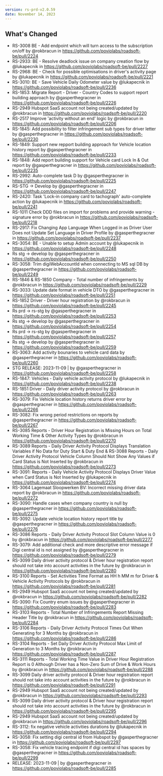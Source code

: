 ```yaml
---
version: rs-prd-v2.0.59
date: November 14, 2023
---
```


## What's Changed
* RS-3008 BE - Add endpoint which will turn access to the subscription on/off by @rokbracun in https://github.com/poviolabs/roadsoft-be/pull/2224
* RS-2933: BE - Resolve deadlock issue on company creation flow by @lukapecnik in https://github.com/poviolabs/roadsoft-be/pull/2227
* RS-2968: BE - Check for possible optimisations in driver's activity page by @lukapecnik in https://github.com/poviolabs/roadsoft-be/pull/2221
* RS-3010: BE - Save Vehicle Daily Odometer value by @lukapecnik in https://github.com/poviolabs/roadsoft-be/pull/2236
* RS-1853: Migrate Report - Driver - Country Codes to support report building approach by @gasperthegracner in https://github.com/poviolabs/roadsoft-be/pull/2226
* RS-2949 Hubspot SaaS account not being created/updated by @rokbracun in https://github.com/poviolabs/roadsoft-be/pull/2220
* RS-2517 Improve 'activity without an end' logic by @rokbracun in https://github.com/poviolabs/roadsoft-be/pull/2206
* RS-1845: Add possibility to filter infringement sub types  for driver letter by @gasperthegracner in https://github.com/poviolabs/roadsoft-be/pull/2230
* RS-1849: Support new repport building approach for Vehicle location history report by @gasperthegracner in https://github.com/poviolabs/roadsoft-be/pull/2233
* RS-1848: Add report building support for Vehicle card Lock In & Out report by @gasperthegracner in https://github.com/poviolabs/roadsoft-be/pull/2235
* RS-2992: Auto-complete task D by @gasperthegracner in https://github.com/poviolabs/roadsoft-be/pull/2225
* RS-STG -> Develop by @gasperthegracner in https://github.com/poviolabs/roadsoft-be/pull/2247
* RS-2420: Task 'Lock-in company card to tachograph' auto-complete action by @lukapecnik in https://github.com/poviolabs/roadsoft-be/pull/2241
* RS-1011 Check DDD files on import for problems and provide warning - signature error by @rokbracun in https://github.com/poviolabs/roadsoft-be/pull/2218
* RS-2917: Fix Changing App Language When Logged in as Driver User Does not Update Set Language in Driver Profile by @gasperthegracner in https://github.com/poviolabs/roadsoft-be/pull/2237
* RS-3054: BE - Unable to setup Admin account by @lukapecnik in https://github.com/poviolabs/roadsoft-be/pull/2248
* Rs stg -> develop by @gasperthegracner in https://github.com/poviolabs/roadsoft-be/pull/2250
* RS-3058: Trim digiWebAccountId when connecting to MS sql DB by @gasperthegracner in https://github.com/poviolabs/roadsoft-be/pull/2249
* RS-1846 & RS-1850 Company - Total number of infringements by @rokbracun in https://github.com/poviolabs/roadsoft-be/pull/2229
* RS-3033: Update date format in vehicle DTO by @gasperthegracner in https://github.com/poviolabs/roadsoft-be/pull/2251
* RS-1852 Driver - Driver hour registration by @rokbracun in https://github.com/poviolabs/roadsoft-be/pull/2245
* Rs prd -> rs-stg by @gasperthegracner in https://github.com/poviolabs/roadsoft-be/pull/2253
* Rs stg -> develop by @gasperthegracner in https://github.com/poviolabs/roadsoft-be/pull/2254
* Rs prd -> rs-stg by @gasperthegracner in https://github.com/poviolabs/roadsoft-be/pull/2257
* Rs stg -> develop by @gasperthegracner in https://github.com/poviolabs/roadsoft-be/pull/2259
* RS-3063: Add activity bounaries to vehicle card data by @gasperthegracner in https://github.com/poviolabs/roadsoft-be/pull/2260
* STG RELEASE: 2023-11-09 | by @gasperthegracner in https://github.com/poviolabs/roadsoft-be/pull/2258
* RS-1847: Vehicles - Daily vehicle activity protocol by @lukapecnik in https://github.com/poviolabs/roadsoft-be/pull/2238
* RS-1851 Driver - Daily driver activity protocol by @rokbracun in https://github.com/poviolabs/roadsoft-be/pull/2263
* RS-3079: Fix Vehicle location history returns driver error by @gasperthegracner in https://github.com/poviolabs/roadsoft-be/pull/2266
* RS-3082: Fix wrong period restrictions on reports by @gasperthegracner in https://github.com/poviolabs/roadsoft-be/pull/2267
* RS-3085 Reports - Driver Hour Registration is Missing Hours on Total Working Time & Other Activity Types by @rokbracun in https://github.com/poviolabs/roadsoft-be/pull/2270
* RS-3089 Reports - Daily Driver Activity Protocol Displays Translation Variables if No Data for Duty Start & Duty End & RS-3088 Reports - Daily Driver Activity Protocol Vehicle Column Should Not Show Any Values if Card Status is Not Inserted by @rokbracun in https://github.com/poviolabs/roadsoft-be/pull/2273
* RS-3091: Reports - Daily Vehicle Activity Protocol Displays Driver Value when Card Status is Not Inserted by @lukapecnik in https://github.com/poviolabs/roadsoft-be/pull/2274
* RS-3064 Lagemaat Sloopwerken BV: Incorrect missing driver data report by @rokbracun in https://github.com/poviolabs/roadsoft-be/pull/2272
* RS-3090: Handle cases when company country is null by @gasperthegracner in https://github.com/poviolabs/roadsoft-be/pull/2275
* RS-3092: Update vehicle location history report title by @gasperthegracner in https://github.com/poviolabs/roadsoft-be/pull/2276
* RS-3086 Reports - Daily Driver Activity Protocol Slot Column Value is 0 by @rokbracun in https://github.com/poviolabs/roadsoft-be/pull/2277
* RS-3079: Add additional check and more descriptive error message if Digi central id is not assigned by @gasperthegracner in https://github.com/poviolabs/roadsoft-be/pull/2279
* RS-3099 Daily driver activity protocol & Driver hour registration report should not take into account activities in the future by @rokbracun in https://github.com/poviolabs/roadsoft-be/pull/2280
* RS-3100 Reports - Set Activities Time Format as HH h MM m for Driver & Vehicle Activity Protocols by @rokbracun in https://github.com/poviolabs/roadsoft-be/pull/2281
* RS-2949 Hubspot SaaS account not being created/updated by @rokbracun in https://github.com/poviolabs/roadsoft-be/pull/2282
* RS-3090: Fix Country enum issues by @gasperthegracner in https://github.com/poviolabs/roadsoft-be/pull/2283
* RS-3103 Reports - Total Number of Infringements Report Missing Header Title by @rokbracun in https://github.com/poviolabs/roadsoft-be/pull/2284
* RS-3106 Reports - Daily Driver Activity Protocol Times Out When Generating for 3 Months by @rokbracun in https://github.com/poviolabs/roadsoft-be/pull/2286
* RS-3104 Reports - Set Daily Driver Activity Protocol Max Limit of Generation to 3 Months by @rokbracun in https://github.com/poviolabs/roadsoft-be/pull/2287
* RS-3111 Reports - Total Working Time Value in Driver Hour Registration Report is 0 Although Driver has a Non-Zero Sum of Drive & Work Hours by @rokbracun in https://github.com/poviolabs/roadsoft-be/pull/2288
* RS-3099 Daily driver activity protocol & Driver hour registration report should not take into account activities in the future by @rokbracun in https://github.com/poviolabs/roadsoft-be/pull/2291
* RS-2949 Hubspot SaaS account not being created/updated by @rokbracun in https://github.com/poviolabs/roadsoft-be/pull/2293
* RS-3099 Daily driver activity protocol & Driver hour registration report should not take into account activities in the future by @rokbracun in https://github.com/poviolabs/roadsoft-be/pull/2295
* RS-2949 Hubspot SaaS account not being created/updated by @rokbracun in https://github.com/poviolabs/roadsoft-be/pull/2296
* RS-3112: fix negative vehicle activities durations by @lukapecnik in https://github.com/poviolabs/roadsoft-be/pull/2294
* RS-3058: Fix setting digi central id from Hubspot by @gasperthegracner in https://github.com/poviolabs/roadsoft-be/pull/2297
* RS-3058: Fix vehicle tracing endpoint if digi central id has spaces by @gasperthegracner in https://github.com/poviolabs/roadsoft-be/pull/2299
* RELEASE: 2023-11-09 | by @gasperthegracner in https://github.com/poviolabs/roadsoft-be/pull/2285